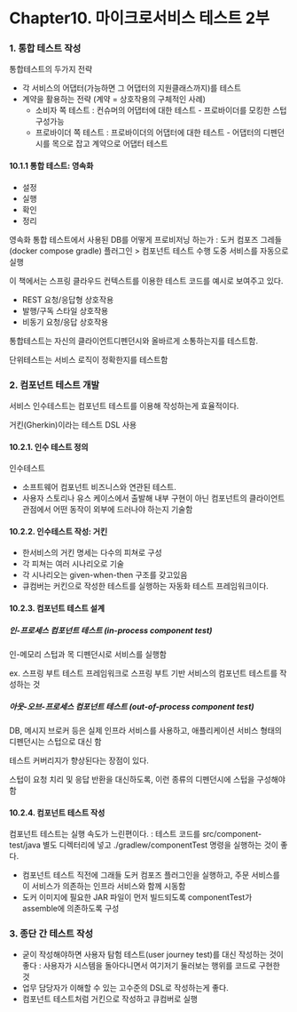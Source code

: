 # Chapter10. 마이크로서비스 테스트 2부

### 1. 통합 테스트 작성

통합테스트의 두가지 전략

- 각 서비스의 어댑터(가능하면 그 어댑터의 지원클래스까지)를 테스트
- 계약을 활용하는 전략 (계약 = 상호작용의 구체적인 사례)
  - 소비자 쪽 테스트 : 컨슈머의 어댑터에 대한 테스트 - 프로바이더를 모킹한 스텁구성가능
  - 프로바이더 쪽 테스트 : 프로바이더의 어댑터에 대한 테스트 - 어댑터의 디펜던시를 목으로 잡고 계약으로 어댑터 테스트



#### 10.1.1 통합 테스트: 영속화

- 설정
- 실행
- 확인
- 정리

영속화 통합 테스트에서 사용된 DB를 어떻게 프로비저닝 하는가 : 도커 컴포즈 그레들(docker compose gradle) 플러그인 > 컴포넌트 테스트 수행 도중 서비스를 자동으로 실행

이 책에서는 스프링 클라우드 컨텍스트를 이용한 테스트 코드를 예시로 보여주고 있다.

- REST 요청/응답형 상호작용
- 발행/구독 스타일 상호작용
- 비동기 요청/응답 상호작용



통합테스트는 자신의 클라이언트디펜던시와 올바르게 소통하는지를 테스트함.

단위테스트는 서비스 로직이 정확한지를 테스트함



### 2. 컴포넌트 테스트 개발

서비스 인수테스트는 컴포넌트 테스트를 이용해 작성하는게 효율적이다.

거킨(Gherkin)이라는 테스트 DSL 사용



#### 10.2.1. 인수 테스트 정의

인수테스트 

- 소프트웨어 컴포넌트 비즈니스와 연관된 테스트.
- 사용자 스토리나 유스 케이스에서 출발해 내부 구현이 아닌 컴포넌트의 클라이언트 관점에서 어떤 동작이 외부에 드러나야 하는지 기술함



#### 10.2.2. 인수테스트 작성: 거킨

- 한서비스의 거킨 명세는 다수의 피쳐로 구성
- 각 피쳐는 여러 시나리오로 기술
- 각 시나리오는 given-when-then 구조를 갖고있음
- 큐컴버는 커킨으로 작성한 테스트를 실행하는 자동화 테스트 프레임워크이다.



#### 10.2.3. 컴포넌트 테스트 설계

##### 인-프로세스 컴포넌트 테스트 (in-process component test)

인-메모리 스텁과 목 디펜던시로 서비스를 실행함 

ex. 스프링 부트 테스트 프레임워크로 스프링 부트 기반 서비스의 컴포넌트 테스트를 작성하는 것



##### 아웃-오브-프로세스 컴포넌트 테스트 (out-of-process component test)

DB, 메시지 브로커 등은 실제 인프라 서비스를 사용하고, 애플리케이션 서비스 형태의 디펜던시는 스텁으로 대신 함

테스트 커버리지가 향상된다는 장점이 있다.

스텁이 요청 치리 및 응답 반환을 대신하도록, 이런 종류의 디펜던시에 스텁을 구성해야함



#### 10.2.4. 컴포넌트 테스트 작성

컴포넌트 테스트는 실행 속도가 느린편이다. : 테스트 코드를 src/component-test/java 별도 디렉터리에 넣고 ./gradlew/componentTest 명령을 실행하는 것이 좋다.

- 컴포넌트 테스트 직전에 그래들 도커 컴포즈 플러그인을 실행하고, 주문 서비스를 이 서비스가 의존하는 인프라 서비스와 함께 시동함
- 도커 이미지에 필요한 JAR 파일이 먼저 빌드되도록 componentTest가 assemble에 의존하도록 구성



### 3. 종단 간 테스트 작성

- 굳이 작성해야하면 사용자 탐험 테스트(user journey test)를 대신 작성하는 것이 좋다 : 사용자가 시스템을 돌아다니면서 여기저기 둘러보는 행위를 코드로 구현한 것
- 업무 담당자가 이해할 수 있는 고수준의 DSL로 작성하는게 좋다.
- 컴포넌트 테스트처럼 거킨으로 작성하고 큐컴버로 실행



